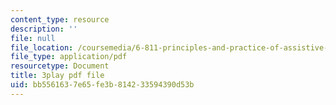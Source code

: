 ```yaml
---
content_type: resource
description: ''
file: null
file_location: /coursemedia/6-811-principles-and-practice-of-assistive-technology-fall-2014/bb5561637e65fe3b814233594390d53b_x18bMLW4eO4.pdf
file_type: application/pdf
resourcetype: Document
title: 3play pdf file
uid: bb556163-7e65-fe3b-8142-33594390d53b
---
```

